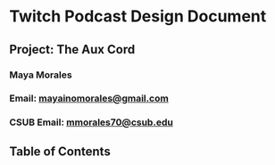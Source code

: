 # Twitch Podcast Design Document
## Project: The Aux Cord
### Maya Morales
### Email: mayainomorales@gmail.com
### CSUB Email: mmorales70@csub.edu

## Table of Contents
